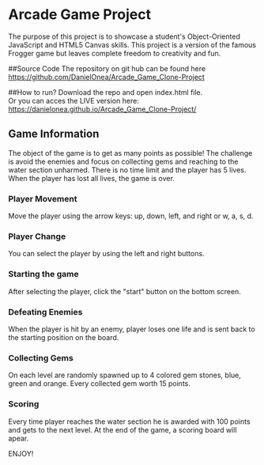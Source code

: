# Arcade Game Project

The purpose of this project is to showcase a student's Object-Oriented JavaScript and HTML5 Canvas skills.
This project is a version of the famous Frogger game but leaves complete freedom to creativity and fun.

##Source Code
The repository on git hub can be found here https://github.com/DanielOnea/Arcade_Game_Clone-Project

##How to run?
Download the repo and open index.html file.  
Or you can acces the LIVE version here: https://danielonea.github.io/Arcade_Game_Clone-Project/

## Game Information
The object of the game is to get as many points as possible!
The challenge is avoid the enemies and focus on collecting gems and reaching to the water section unharmed.
There is no time limit and the player has 5 lives. When the player has lost all lives, the game is over.

### Player Movement
Move the player using the arrow keys: up, down, left, and right or w, a, s, d.

### Player Change
You can select the player by using the left and right buttons.

### Starting the game
After selecting the player, click the "start" button on the bottom screen.

### Defeating Enemies
When the player is hit by an enemy, player loses one life and is sent back to the starting position on the board.

### Collecting Gems
On each level are randomly spawned up to 4 colored gem stones, blue, green and orange.
Every collected gem worth 15 points.

### Scoring
Every time player reaches the water section he is awarded with 100 points and gets to the next level.
At the end of the game, a scoring board will apear.


ENJOY!
